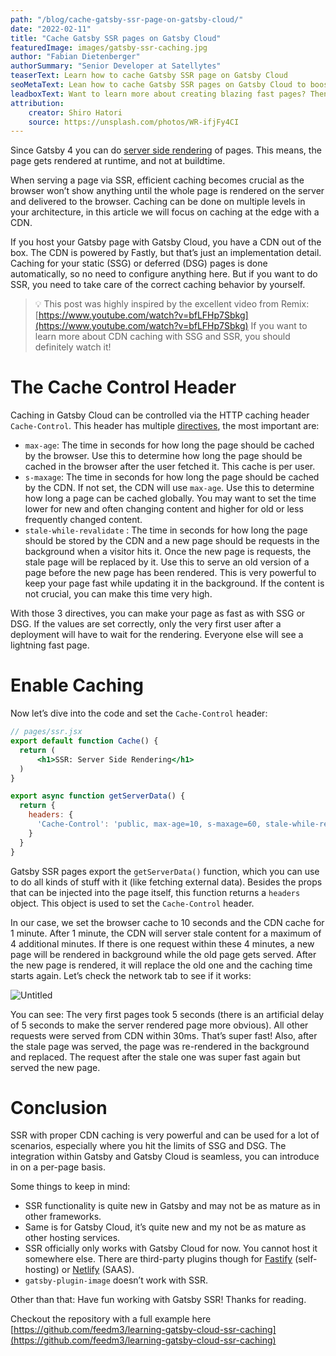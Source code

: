 ```yaml
---
path: "/blog/cache-gatsby-ssr-page-on-gatsby-cloud/"
date: "2022-02-11"
title: "Cache Gatsby SSR pages on Gatsby Cloud"
featuredImage: images/gatsby-ssr-caching.jpg
author: "Fabian Dietenberger"
authorSummary: "Senior Developer at Satellytes"
teaserText: Learn how to cache Gatsby SSR page on Gatsby Cloud
seoMetaText: Lean how to cache Gatsby SSR pages on Gatsby Cloud to boost page speed. Your users won't see a difference to SSG or DSG pages anymore.
leadboxText: Want to learn more about creating blazing fast pages? Then join us to learn more!
attribution:
    creator: Shiro Hatori
    source: https://unsplash.com/photos/WR-ifjFy4CI
---
```


Since Gatsby 4 you can do [server side rendering](https://www.gatsbyjs.com/docs/how-to/rendering-options/using-server-side-rendering/) 
of pages. This means, the page gets rendered at runtime, and not at buildtime.

When serving a page via SSR, efficient caching becomes crucial as the browser won’t show anything until the whole page 
is rendered on the server and delivered to the browser. Caching can be done on multiple levels in your architecture, in 
this article we will focus on caching at the edge with a CDN.

If you host your Gatsby page with Gatsby Cloud, you have a CDN out of the box. The CDN is powered by Fastly, but that’s 
just an implementation detail. Caching for your static (SSG) or deferred (DSG) pages is done automatically, so no need 
to configure anything here. But if you want to do SSR, you need to take care of the correct caching behavior by yourself.

> 💡 This post was highly inspired by the excellent video from Remix: [https://www.youtube.com/watch?v=bfLFHp7Sbkg](https://www.youtube.com/watch?v=bfLFHp7Sbkg) 
If you want to learn more about CDN caching with SSG and SSR, you should definitely watch it! 

# The Cache Control Header

Caching in Gatsby Cloud can be controlled via the HTTP caching header `Cache-Control`. This header has multiple 
[directives](https://developer.mozilla.org/en-US/docs/Web/HTTP/Headers/Cache-Control#directives), the most important are:

- `max-age`: The time in seconds for how long the page should be cached by the browser. Use this to determine how long the page should be cached  in the browser after the user fetched it. This cache is per user.
- `s-maxage`: The time in seconds for how long the page should be cached by the CDN. If not set, the CDN will use `max-age`. Use this to determine how long a page can be cached globally. You may want to set the time lower for new and often changing content and higher for old or less frequently changed content.
- `stale-while-revalidate` : The time in seconds for how long the page should be stored by the CDN and a new page should be requests in the background when a visitor hits it. Once the new page is requests, the stale page will be replaced by it. Use this to serve an old version of a page before the new page has been rendered. This is very powerful to keep your page fast while updating it in the background. If the content is not crucial, you can make this time very high.

With those 3 directives, you can make your page as fast as with SSG or DSG. If the values are set correctly, only the 
very first user after a deployment will have to wait for the rendering. Everyone else will see a lightning fast page.

# Enable Caching

Now let’s dive into the code and set the `Cache-Control` header:

```jsx
// pages/ssr.jsx
export default function Cache() {
  return (
      <h1>SSR: Server Side Rendering</h1>
  )
}

export async function getServerData() {
  return {
    headers: {
      'Cache-Control': 'public, max-age=10, s-maxage=60, stale-while-revalidate=240',
    }
  }
}
```

Gatsby SSR pages export the `getServerData()`  function, which you can use to do all kinds of stuff with it (like 
fetching external data). Besides the props that can be injected into the page itself, this function returns a `headers` 
object. This object is used to set the `Cache-Control` header.

In our case, we set the browser cache to 10 seconds and the CDN cache for 1 minute. After 1 minute, the CDN will 
server stale content for a maximum of 4 additional minutes. If there is one request within these 4 minutes, a 
new page will be rendered in background while the old page gets served. After the new page is rendered, it will replace 
the old one and the caching time starts again. Let’s check the network tab to see if it works:

![Untitled](https://s3-us-west-2.amazonaws.com/secure.notion-static.com/a59d8aa3-1bad-44ff-b6b4-1bf2a0469d92/Untitled.png)

You can see: The very first pages took 5 seconds (there is an artificial delay of 5 seconds to make the server rendered 
page more obvious). All other requests were served from CDN within 30ms. That’s super fast! Also, after the stale page 
was served, the page was re-rendered in the background and replaced. The request after the stale one was super fast 
again but served the new page.

# Conclusion

SSR with proper CDN caching is very powerful and can be used for a lot of scenarios, especially where you hit the 
limits of SSG and DSG. The integration within Gatsby and Gatsby Cloud is seamless, you can introduce in on a per-page basis.

Some things to keep in mind:

- SSR functionality is quite new in Gatsby and may not be as mature as in other frameworks.
- Same is for Gatsby Cloud, it’s quite new and my not be as mature as other hosting services.
- SSR officially only works with Gatsby Cloud for now. You cannot host it somewhere else. There are third-party plugins though for [Fastify](https://www.npmjs.com/package/gatsby-plugin-fastify) (self-hosting) or [Netlify](https://github.com/netlify/netlify-plugin-gatsby) (SAAS).
- `gatsby-plugin-image` doesn’t work with SSR.

Other than that: Have fun working with Gatsby SSR! Thanks for reading.

Checkout the repository with a full example here [https://github.com/feedm3/learning-gatsby-cloud-ssr-caching](https://github.com/feedm3/learning-gatsby-cloud-ssr-caching)